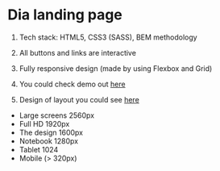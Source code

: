 # Dia landing page

1. Tech stack: HTML5, CSS3 (SASS), BEM methodology

1. All buttons and links are interactive

1. Fully responsive design (made by using Flexbox and Grid)

1. You could check demo out [here](https://achervona.github.io/layout_dia/)

1. Design of layout you could see [here](https://www.figma.com/file/vhfzZ7SqWGkMGd5iCDdBCy/Dia-New?node-id=0%3A1)
- Large screens 2560px
- Full HD 1920px
- The design 1600px
- Notebook 1280px
- Tablet 1024
- Mobile (> 320px)
